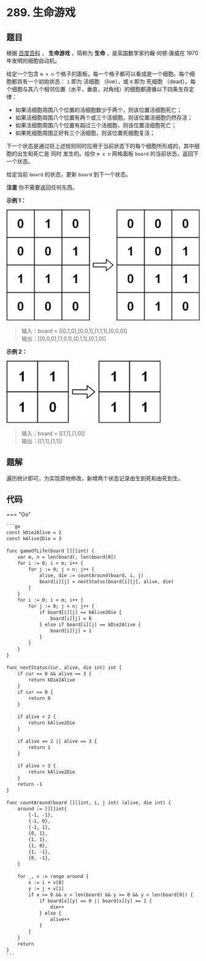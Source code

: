 # 289. 生命游戏

## 题目

根据 [百度百科](https://baike.baidu.com/item/%E5%BA%B7%E5%A8%81%E7%94%9F%E5%91%BD%E6%B8%B8%E6%88%8F/22668799?fromtitle=%E7%94%9F%E5%91%BD%E6%B8%B8%E6%88%8F&fromid=2926434) ， **生命游戏** ，简称为 **生命** ，是英国数学家约翰·何顿·康威在 1970 年发明的细胞自动机。

给定一个包含 `m × n` 个格子的面板，每一个格子都可以看成是一个细胞。每个细胞都具有一个初始状态： `1` 即为 活细胞 （live），或 `0` 即为 死细胞 （dead）。每个细胞与其八个相邻位置（水平，垂直，对角线）的细胞都遵循以下四条生存定律：

- 如果活细胞周围八个位置的活细胞数少于两个，则该位置活细胞死亡；
- 如果活细胞周围八个位置有两个或三个活细胞，则该位置活细胞仍然存活；
- 如果活细胞周围八个位置有超过三个活细胞，则该位置活细胞死亡；
- 如果死细胞周围正好有三个活细胞，则该位置死细胞复活；

下一个状态是通过将上述规则同时应用于当前状态下的每个细胞所形成的，其中细胞的出生和死亡是 同时 发生的。给你 `m x n` 网格面板 `board` 的当前状态，返回下一个状态。

给定当前 `board` 的状态，更新 `board` 到下一个状态。

**注意** 你不需要返回任何东西。

**示例 1：**

![](./images/38_289_1.png)

> 输入：board = [[0,1,0],[0,0,1],[1,1,1],[0,0,0]]  
> 输出：[[0,0,0],[1,0,1],[0,1,1],[0,1,0]]

**示例 2：**

![](./images/38_289_2.png)

> 输入：board = [[1,1],[1,0]]  
> 输出：[[1,1],[1,1]]  

## 题解

遍历统计即可，为实现原地修改，新增两个状态记录由生到死和由死到生。

## 代码

=== "Go"

    ```go
    const kDie2Alive = 2
    const kAlive2Die = 3

    func gameOfLife(board [][]int) {
        var m, n = len(board), len(board[0])
        for i := 0; i < m; i++ {
            for j := 0; j < n; j++ {
                alive, die := countAround(board, i, j)
                board[i][j] = nextStatus(board[i][j], alive, die)
            }
        }
        for i := 0; i < m; i++ {
            for j := 0; j < n; j++ {
                if board[i][j] == kAlive2Die {
                    board[i][j] = 0
                } else if board[i][j] == kDie2Alive {
                    board[i][j] = 1
                }
            }
        }
    }

    func nextStatus(cur, alive, die int) int {
        if cur == 0 && alive == 3 {
            return kDie2Alive
        }
        if cur == 0 {
            return 0
        }

        if alive < 2 {
            return kAlive2Die
        }

        if alive == 2 || alive == 3 {
            return 1
        }

        if alive > 3 {
            return kAlive2Die
        }
        return -1
    }

    func countAround(board [][]int, i, j int) (alive, die int) {
        around := [][]int{
            {-1, -1},
            {-1, 0},
            {-1, 1},
            {0, 1},
            {1, 1},
            {1, 0},
            {1, -1},
            {0, -1},
        }

        for _, v := range around {
            x := i + v[0]
            y := j + v[1]
            if x >= 0 && x < len(board) && y >= 0 && y < len(board[0]) {
                if board[x][y] == 0 || board[x][y] == 2 {
                    die++
                } else {
                    alive++
                }
            }
        }
        return
    }
    ```